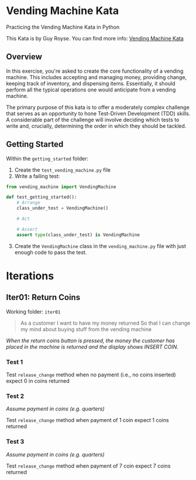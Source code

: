 # Vending Machine Kata

Practicing the Vending Machine Kata in Python

This Kata is by Guy Royse. You can find more info: [Vending Machine Kata](https://github.com/guyroyse/vending-machine-kata)

## Overview

In this exercise, you're asked to create the core functionality of a vending machine. This includes accepting and managing money, providing change, keeping track of inventory, and dispensing items. Essentially, it should perform all the typical operations one would anticipate from a vending machine.

The primary purpose of this kata is to offer a moderately complex challenge that serves as an opportunity to hone Test-Driven Development (TDD) skills. A considerable part of the challenge will involve deciding which tests to write and, crucially, determining the order in which they should be tackled.

## Getting Started

Within the `getting_started` folder:
1. Create the `test_vending_machine.py` file
2. Write a failing test:
```python
from vending_machine import VendingMachine

def test_getting_started():
    # Arrange
    class_under_test = VendingMachine()

    # Act

    # Assert
    assert type(class_under_test) is VendingMachine
```

3. Create the `VendingMachine` class in the `vending_machine.py` file with just enough code to pass the test.

# Iterations

## Iter01: Return Coins

Working folder: `iter01`

> As a customer
> I want to have my money returned
> So that I can change my mind about buying stuff from the vending machine

_When the return coins button is pressed, the money the customer has placed in the machine is returned and the display shows INSERT COIN._

### Test 1

Test `release_change` method
when no payment (i.e., no coins inserted)
expect 0 in coins returned

### Test 2

_Assume payment in coins (e.g. quarters)_

Test `release_change` method
when payment of 1 coin
expect 1 coins returned

### Test 3

_Assume payment in coins (e.g. quarters)_

Test `release_change` method
when payment of 7 coin
expect 7 coins returned
